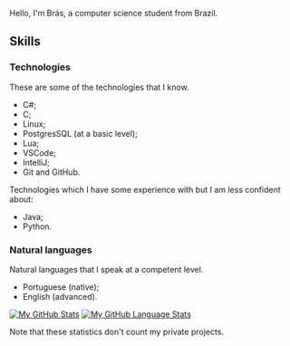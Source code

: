 Hello, I'm Brás, a computer science student from Brazil.

## Skills

### Technologies

These are some of the technologies that I know.

* C#;
* C;
* Linux;
* PostgresSQL (at a basic level);
* Lua;
* VSCode;
* IntelliJ;
* Git and GitHub.

Technologies which I have some experience with but I am less confident about:
* Java;
* Python.

### Natural languages

Natural languages that I speak at a competent level.
* Portuguese (native);
* English (advanced).


[![My GitHub Stats](https://github-readme-stats.vercel.app/api/?username=brasb&theme=tokyonight&showicons=true)]()
[![My GitHub Language Stats](https://github-readme-stats.vercel.app/api/top-langs/?username=brasb&langs_count=10&theme=tokyonight)]()

Note that these statistics don't count my private projects.
